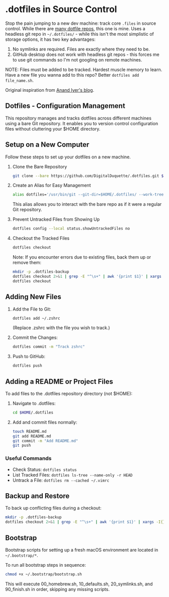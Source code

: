 # .dotfiles in Source Control

Stop the pain jumping to a new dev machine: track core `.files` in source control. While there are [many dotfile repos](https://github.com/webpro/awesome-dotfiles?tab=readme-ov-file), this one is mine. Uses a headless git repo in `~/.dotfiles/` - while this isn't the most simplistic of storage options, it has two key advantages:

1. No symlinks are required. Files are exactly where they need to be.
2. GitHub desktop does not work with headless git repos - this forces me to use git commands so I'm not googling on remote machines.

NOTE: Files must be added to be tracked. Hardest muscle memory to learn. Have a new file you wanna add to this repo? Better `dotfiles add file_name.sh`.

Original inspiration from [Anand Iyer's blog](https://www.anand-iyer.com/blog/2018/a-simpler-way-to-manage-your-dotfiles/).

## Dotfiles - Configuration Management

This repository manages and tracks dotfiles across different machines using a bare Git repository. It enables you to version control configuration files without cluttering your $HOME directory.

## Setup on a New Computer

Follow these steps to set up your dotfiles on a new machine.

1. Clone the Bare Repository

    ```sh
    git clone --bare https://github.com/DigitalDuquette/.dotfiles.git $HOME/.dotfiles
    ```

2. Create an Alias for Easy Management

    ```sh
    alias dotfiles='/usr/bin/git --git-dir=$HOME/.dotfiles/ --work-tree=$HOME'
    ```

    This alias allows you to interact with the bare repo as if it were a regular Git repository.

3. Prevent Untracked Files from Showing Up

    ```sh
    dotfiles config --local status.showUntrackedFiles no
    ```

4. Checkout the Tracked Files

    ```sh
    dotfiles checkout
    ```

    Note: If you encounter errors due to existing files, back them up or remove them:

    ```sh
    mkdir -p .dotfiles-backup
    dotfiles checkout 2>&1 | grep -E "^\s+" | awk '{print $1}' | xargs -I{} mv {} .dotfiles-backup/{}
    dotfiles checkout
    ```

## Adding New Files

1. Add the File to Git:

    ```sh
    dotfiles add ~/.zshrc
    ```

    (Replace .zshrc with the file you wish to track.)

2. Commit the Changes:

    ```sh
    dotfiles commit -m "Track zshrc"
    ```

3. Push to GitHub:

    ```sh
    dotfiles push
    ```

## Adding a README or Project Files

To add files to the .dotfiles repository directory (not $HOME):

1. Navigate to .dotfiles:

    ```sh
    cd $HOME/.dotfiles
    ```

2. Add and commit files normally:

    ```sh
    touch README.md
    git add README.md
    git commit -m "Add README.md"
    git push
    ```

### Useful Commands

* Check Status: `dotfiles status`
* List Tracked Files: `dotfiles ls-tree --name-only -r HEAD`
* Untrack a File: `dotfiles rm --cached ~/.vimrc`

## Backup and Restore

To back up conflicting files during a checkout:

```sh
mkdir -p .dotfiles-backup
dotfiles checkout 2>&1 | grep -E "^\s+" | awk '{print $1}' | xargs -I{} mv {} .dotfiles-backup/{}
```

## Bootstrap

Bootstrap scripts for setting up a fresh macOS environment are located in `~/.bootstrap/*`.

To run all bootstrap steps in sequence:

```sh
chmod +x ~/.bootstrap/bootstrap.sh
```

This will execute 00_homebrew.sh, 10_defaults.sh, 20_symlinks.sh, and 90_finish.sh in order, skipping any missing scripts.
